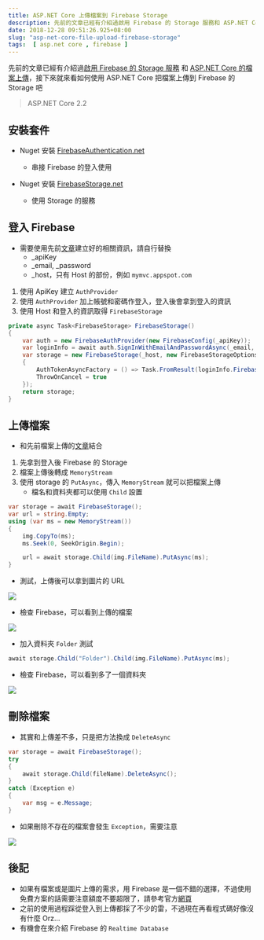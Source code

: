```yaml
---
title: ASP.NET Core 上傳檔案到 Firebase Storage
description: 先前的文章已經有介紹過啟用 Firebase 的 Storage 服務和 ASP.NET Core 的檔案上傳，接下來就來看如何使用 ASP.NET Core 把檔案上傳到 Firebase 的 Storage 吧
date: 2018-12-28 09:51:26.925+08:00
slug: "asp-net-core-file-upload-firebase-storage"
tags:  [ asp.net core , firebase ]
---
```


先前的文章已經有介紹過[啟用 Firebase 的 Storage 服務](https://blog.cashwu.com/blog/firebase-create-project-user-enable-storage) 和 [ASP.NET Core 的檔案上傳](https://blog.cashwu.com/blog/asp-net-core-file-upload)，接下來就來看如何使用 ASP.NET Core 把檔案上傳到 Firebase 的 Storage 吧

> ASP.NET Core 2.2

## 安裝套件

- Nuget 安裝 [FirebaseAuthentication.net](https://www.nuget.org/packages/FirebaseAuthentication.net)
	- 串接 Firebase 的登入使用

- Nuget 安裝 [FirebaseStorage.net](https://www.nuget.org/packages/FirebaseStorage.net)
	- 使用 Storage 的服務

## 登入 Firebase

- 需要使用先前[文章](https://blog.cashwu.com/blog/firebase-create-project-user-enable-storage)建立好的相關資訊，請自行替換
	- _apiKey
	- _email, _password
	- _host，只有 Host 的部份，例如 `mymvc.appspot.com`

1. 使用 ApiKey 建立 `AuthProvider`
2. 使用 `AuthProvider` 加上帳號和密碼作登入，登入後會拿到登入的資訊
3. 使用 Host 和登入的資訊取得 `FirebaseStorage`

```csharp
private async Task<FirebaseStorage> FirebaseStorage()
{
    var auth = new FirebaseAuthProvider(new FirebaseConfig(_apiKey));
    var loginInfo = await auth.SignInWithEmailAndPasswordAsync(_email, _password);
    var storage = new FirebaseStorage(_host, new FirebaseStorageOptions
    {
        AuthTokenAsyncFactory = () => Task.FromResult(loginInfo.FirebaseToken),
        ThrowOnCancel = true
    });
    return storage;
}
```

## 上傳檔案

- 和先前檔案上傳的[文章](https://blog.cashwu.com/blog/asp-net-core-file-upload)結合

1. 先拿到登入後 Firebase 的 Storage
2. 檔案上傳後轉成 `MemoryStream`
3. 使用 storage 的 `PutAsync`，傳入 `MemoryStream` 就可以把檔案上傳
	- 檔名和資料夾都可以使用 `Child` 設置

```csharp
var storage = await FirebaseStorage();
var url = string.Empty;
using (var ms = new MemoryStream())
{
	img.CopyTo(ms);
	ms.Seek(0, SeekOrigin.Begin);

	url = await storage.Child(img.FileName).PutAsync(ms);
}
```

- 測試，上傳後可以拿到圖片的 URL

![](/images/404.webp)

- 檢查 Firebase，可以看到上傳的檔案

![](/images/404.webp)

- 加入資料夾 `Folder` 測試

```csharp
await storage.Child("Folder").Child(img.FileName).PutAsync(ms);
```

- 檢查 Firebase，可以看到多了一個資料夾

![](/images/404.webp)

## 刪除檔案

- 其實和上傳差不多，只是把方法換成 `DeleteAsync`

```csharp
var storage = await FirebaseStorage();
try
{
    await storage.Child(fileName).DeleteAsync();
}
catch (Exception e)
{
    var msg = e.Message;
}
```

- 如果刪除不存在的檔案會發生 `Exception`，需要注意

![](/images/404.webp)

## 後記

- 如果有檔案或是圖片上傳的需求，用 Firebase 是一個不錯的選擇，不過使用免費方案的話需要注意額度不要超限了，請參考官方[網頁](https://firebase.google.com/pricing/)
- 之前的使用過程踩從登入到上傳都採了不少的雷，不過現在再看程式碼好像沒有什麼 Orz...
- 有機會在來介紹 Firebase 的 `Realtime Database`